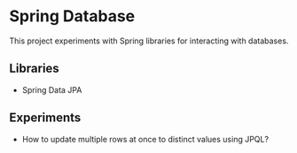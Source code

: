 # Spring Database
This project experiments with Spring libraries for interacting with databases.

## Libraries
- Spring Data JPA

## Experiments
- How to update multiple rows at once to distinct values using JPQL?
